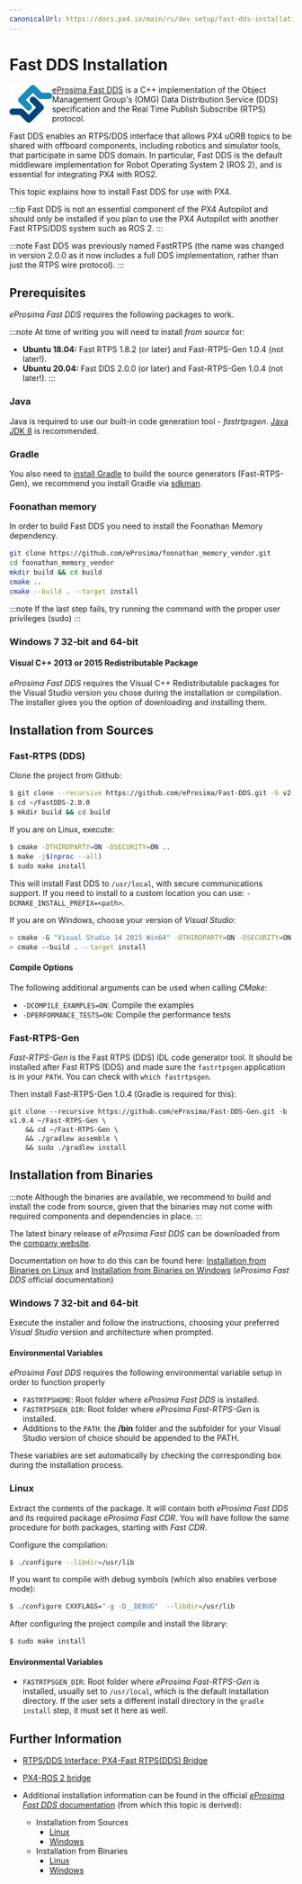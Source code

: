 ```yaml
---
canonicalUrl: https://docs.px4.io/main/ru/dev_setup/fast-dds-installation
---
```


# Fast DDS Installation

<img alt="logo" src="../../assets/fastrtps/eprosima_logo.png" style="float:left;" /> [eProsima Fast DDS](https://github.com/eProsima/Fast-DDS) is a C++ implementation of the Object Management Group's (OMG) Data Distribution Service (DDS) specification and the Real Time Publish Subscribe (RTPS) protocol.

Fast DDS enables an RTPS/DDS interface that allows PX4 uORB topics to be shared with offboard components, including robotics and simulator tools, that participate in same DDS domain. In particular, Fast DDS is the default middleware implementation for Robot Operating System 2 (ROS 2), and is essential for integrating PX4 with ROS2.

This topic explains how to install Fast DDS for use with PX4.

:::tip
Fast DDS is not an essential component of the PX4 Autopilot and should only be installed if you plan to use the PX4 Autopilot with another Fast RTPS/DDS system such as ROS 2.
:::

:::note
Fast DDS was previously named FastRTPS (the name was changed in version 2.0.0 as it now includes a full DDS implementation, rather than just the RTPS wire protocol).
:::


## Prerequisites

*eProsima Fast DDS* requires the following packages to work.

:::note
At time of writing you will need to install *from source* for:
- **Ubuntu 18.04:** Fast RTPS 1.8.2 (or later) and Fast-RTPS-Gen 1.0.4 (not later!).
- **Ubuntu 20.04:** Fast DDS 2.0.0 (or later) and Fast-RTPS-Gen 1.0.4 (not later!).
:::

### Java

Java is required to use our built-in code generation tool - *fastrtpsgen*. [Java JDK 8](http://www.oracle.com/technetwork/java/javase/downloads/jdk8-downloads-2133151.html) is recommended.

### Gradle

You also need to [install Gradle](https://gradle.org/install/) to build the source generators (Fast-RTPS-Gen), we recommend you install Gradle via [sdkman](https://sdkman.io).

### Foonathan memory

In order to build Fast DDS you need to install the Foonathan Memory dependency.

```sh
git clone https://github.com/eProsima/foonathan_memory_vendor.git
cd foonathan_memory_vendor
mkdir build && cd build
cmake ..
cmake --build . --target install
```

:::note
If the last step fails, try running the command with the proper user privileges (sudo)
:::

### Windows 7 32-bit and 64-bit

#### Visual C++ 2013 or 2015 Redistributable Package

*eProsima Fast DDS* requires the Visual C++ Redistributable packages for the Visual Studio version you chose during the installation or compilation. The installer gives you the option of downloading and installing them.


## Installation from Sources

### Fast-RTPS (DDS)

Clone the project from Github:

```sh
$ git clone --recursive https://github.com/eProsima/Fast-DDS.git -b v2.0.0 ~/FastDDS-2.0.0
$ cd ~/FastDDS-2.0.0
$ mkdir build && cd build
```

If you are on Linux, execute:

```sh
$ cmake -DTHIRDPARTY=ON -DSECURITY=ON ..
$ make -j$(nproc --all)
$ sudo make install
```

This will install Fast DDS to `/usr/local`, with secure communications support. If you need to install to a custom location you can use: `-DCMAKE_INSTALL_PREFIX=<path>`.

If you are on Windows, choose your version of *Visual Studio*:

```sh
> cmake -G "Visual Studio 14 2015 Win64" -DTHIRDPARTY=ON -DSECURITY=ON ..
> cmake --build . --target install
```

#### Compile Options

The following additional arguments can be used when calling *CMake*:

- `-DCOMPILE_EXAMPLES=ON`: Compile the examples
- `-DPERFORMANCE_TESTS=ON`: Compile the performance tests

### Fast-RTPS-Gen

*Fast-RTPS-Gen* is the Fast RTPS (DDS) IDL code generator tool. It should be installed after Fast RTPS (DDS) and made sure the `fastrtpsgen` application is in your `PATH`. You can check with `which fastrtpsgen`.

Then install Fast-RTPS-Gen 1.0.4 (Gradle is required for this):
```
git clone --recursive https://github.com/eProsima/Fast-DDS-Gen.git -b v1.0.4 ~/Fast-RTPS-Gen \
    && cd ~/Fast-RTPS-Gen \
    && ./gradlew assemble \
    && sudo ./gradlew install
```

## Installation from Binaries

:::note
Although the binaries are available, we recommend to build and install the code from source, given that the binaries may not come with required components and dependencies in place.
:::

The latest binary release of *eProsima Fast DDS* can be downloaded from the [company website](http://www.eprosima.com/).

Documentation on how to do this can be found here: [Installation from Binaries on Linux](https://fast-dds.docs.eprosima.com/en/latest/installation/binaries/binaries_linux.html) and [Installation from Binaries on Windows](https://fast-dds.docs.eprosima.com/en/latest/installation/binaries/binaries_windows.html) (*eProsima Fast DDS* official documentation)


### Windows 7 32-bit and 64-bit

Execute the installer and follow the instructions, choosing your preferred *Visual Studio* version and architecture when prompted.

#### Environmental Variables

*eProsima Fast DDS* requires the following environmental variable setup in order to function properly

* `FASTRTPSHOME`: Root folder where *eProsima Fast DDS* is installed.
* `FASTRTPSGEN_DIR`: Root folder where *eProsima Fast-RTPS-Gen* is installed.
* Additions to the `PATH`: the **/bin** folder and the subfolder for your Visual Studio version of choice should be appended to the PATH.

These variables are set automatically by checking the corresponding box during the installation process.


### Linux

Extract the contents of the package. It will contain both *eProsima Fast DDS* and its required package *eProsima Fast CDR*. You will have follow the same procedure for both packages, starting with *Fast CDR*.

Configure the compilation:

```sh
$ ./configure --libdir=/usr/lib
```

If you want to compile with debug symbols (which also enables verbose mode):

```sh
$ ./configure CXXFLAGS="-g -D__DEBUG"  --libdir=/usr/lib
```

After configuring the project compile and install the library:

```sh
$ sudo make install
```

#### Environmental Variables

* `FASTRTPSGEN_DIR`: Root folder where *eProsima Fast-RTPS-Gen* is installed, usually set to `/usr/local`, which is the default installation directory. If the user sets a different install directory in the `gradle install` step, it must set it here as well.


## Further Information


- [RTPS/DDS Interface: PX4-Fast RTPS(DDS) Bridge](../middleware/micrortps.md)
- [PX4-ROS 2 bridge](../ros/ros2_comm.md)

- Additional installation information can be found in the official [*eProsima Fast DDS* documentation](https://fast-dds.docs.eprosima.com/en/latest/) (from which this topic is derived):
  - Installation from Sources
    - [Linux](https://fast-dds.docs.eprosima.com/en/latest/installation/sources/sources_linux.html)
    - [Windows](https://fast-dds.docs.eprosima.com/en/latest/installation/sources/sources_windows.html)
  - Installation from Binaries
    - [Linux](https://fast-dds.docs.eprosima.com/en/latest/installation/binaries/binaries_linux.html)
    - [Windows](https://fast-dds.docs.eprosima.com/en/latest/installation/binaries/binaries_windows.html)
